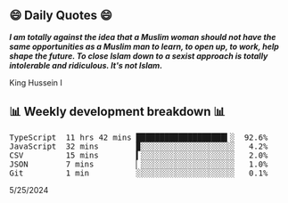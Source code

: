 ## 😄 Daily Quotes 😄

_**I am totally against the idea that a Muslim woman should not have the same opportunities as a Muslim man to learn, to open up, to work, help shape the future. To close Islam down to a sexist approach is totally intolerable and ridiculous. It's not Islam.**_

King Hussein I



## 📊 Weekly development breakdown 📊

<pre>TypeScript  11 hrs 42 mins ███████████████████▍░  92.6%
JavaScript  32 mins        ▉░░░░░░░░░░░░░░░░░░░░   4.2%
CSV         15 mins        ▍░░░░░░░░░░░░░░░░░░░░   2.0%
JSON        7 mins         ▏░░░░░░░░░░░░░░░░░░░░   1.0%
Git         1 min          ░░░░░░░░░░░░░░░░░░░░░   0.1%</pre>

5/25/2024